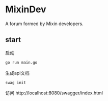 # MixinDev
A forum formed by Mixin developers.
 

## start
启动
```bash
go run main.go
```
生成api文档
```
swag init
```
访问 http://localhost:8080/swagger/index.html

